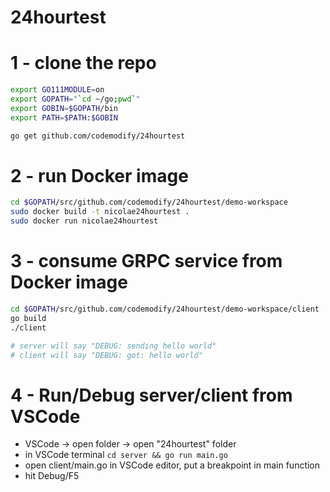 # 24hourtest


# 1 - clone the repo
```bash
export GO111MODULE=on
export GOPATH="`cd ~/go;pwd`"
export GOBIN=$GOPATH/bin
export PATH=$PATH:$GOBIN

go get github.com/codemodify/24hourtest
```

# 2 - run Docker image
```bash
cd $GOPATH/src/github.com/codemodify/24hourtest/demo-workspace
sudo docker build -t nicolae24hourtest .
sudo docker run nicolae24hourtest
```

# 3 - consume GRPC service from Docker image
```bash
cd $GOPATH/src/github.com/codemodify/24hourtest/demo-workspace/client
go build
./client

# server will say "DEBUG: sending hello world"
# client will say "DEBUG: got: hello world"

```


# 4 - Run/Debug server/client from VSCode
- VSCode -> open folder -> open "24hourtest" folder
- in VSCode terminal `cd server && go run main.go`
- open client/main.go in VSCode editor, put a breakpoint in main function
- hit Debug/F5
